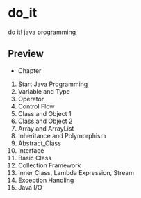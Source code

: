 # do_it
do it! java programming  


## Preview  
- Chapter  
01. Start Java Programming  
02. Variable and Type  
03. Operator  
04. Control Flow  
05. Class and Object 1  
06. Class and Object 2  
07. Array and ArrayList  
08. Inheritance and Polymorphism  
09. Abstract_Class
10. Interface  
11. Basic Class
12. Collection Framework
13. Inner Class, Lambda Expression, Stream
14. Exception Handling
15. Java I/O

